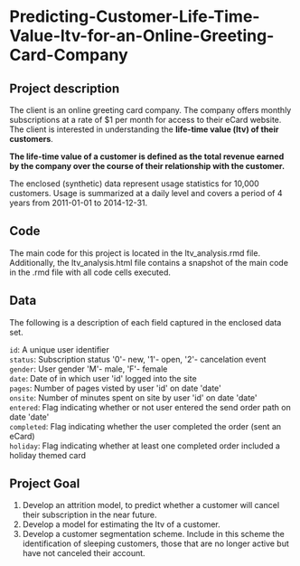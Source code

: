 # Predicting-Customer-Life-Time-Value-ltv-for-an-Online-Greeting-Card-Company

## Project description

The client is an online greeting card company. The company offers monthly subscriptions at a rate of $1 per month for access to their eCard website. The client is interested in understanding the __life-time value (ltv) of their customers__.

__The life-time value of a customer is defined as the total revenue earned by the company over the course of their relationship with the customer.__

The enclosed (synthetic) data represent usage statistics for 10,000 customers. Usage is summarized at a daily level and covers a period of 4 years from 2011-01-01 to 2014-12-31.

## Code
The main code for this project is located in the ltv_analysis.rmd file. Additionally, the ltv_analysis.html file contains a snapshot of the main code in the .rmd file with all code cells executed.

## Data
The following is a description of each field captured in the enclosed data set.

`id`: A unique user identifier  
`status`: Subscription status '0'- new, '1'- open, '2'- cancelation event  
`gender`: User gender 'M'- male, 'F'- female  
`date`: Date of in which user 'id' logged into the site  
`pages`: Number of pages visted by user 'id' on date 'date'  
`onsite`: Number of minutes spent on site by user 'id' on date 'date'  
`entered`: Flag indicating whether or not user entered the send order path on date 'date'  
`completed`: Flag indicating whether the user completed the order (sent an eCard)  
`holiday`: Flag indicating whether at least one completed order included a holiday themed card  

## Project Goal

1.	Develop an attrition model, to predict whether a customer will cancel their subscription in the near future.  
2.	Develop a model for estimating the ltv of a customer.  
3.	Develop a customer segmentation scheme. Include in this scheme the identification of sleeping customers, those that are no longer active but have not canceled their account. 
